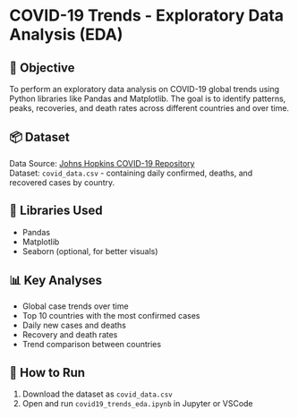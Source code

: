 # COVID-19 Trends - Exploratory Data Analysis (EDA)

## 📌 Objective
To perform an exploratory data analysis on COVID-19 global trends using Python libraries like Pandas and Matplotlib. The goal is to identify patterns, peaks, recoveries, and death rates across different countries and over time.

## 📦 Dataset
Data Source: [Johns Hopkins COVID-19 Repository](https://github.com/CSSEGISandData/COVID-19)  
Dataset: `covid_data.csv` - containing daily confirmed, deaths, and recovered cases by country.

## 🧰 Libraries Used
- Pandas
- Matplotlib
- Seaborn (optional, for better visuals)

## 📊 Key Analyses
- Global case trends over time
- Top 10 countries with the most confirmed cases
- Daily new cases and deaths
- Recovery and death rates
- Trend comparison between countries

## 🚀 How to Run
1. Download the dataset as `covid_data.csv`
2. Open and run `covid19_trends_eda.ipynb` in Jupyter or VSCode
